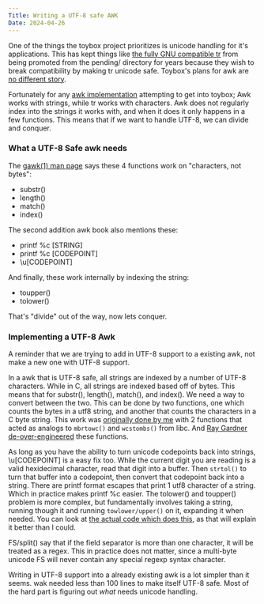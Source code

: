 ```yaml
---
Title: Writing a UTF-8 safe AWK
Date: 2024-04-26
---
```

One of the things the toybox project prioritizes is unicode handling for it's
applications. This has kept things like [the fully GNU compatible tr](http://lists.landley.net/pipermail/toybox-landley.net/2023-October/029845.html)
from being promoted from the pending/ directory for years because they
wish to break compatibility by making tr unicode safe. Toybox's plans for awk
are [no different story](http://lists.landley.net/pipermail/toybox-landley.net/2021-June/012453.html).

Fortunately for any [awk implementation](https://www.github.com/raygard/wak)
attempting to get into toybox; Awk works with strings, while tr works with
characters. Awk does not regularly index into the strings it works with, and
when it does it only happens in a few functions. This means that if we want
to handle UTF-8, we can divide and conquer.

### What a UTF-8 Safe awk needs

The [gawk(1) man page](https://man7.org/linux/man-pages/man1/gawk.1.html) says
these 4 functions work on "characters, not bytes":

- substr()
- length()
- match()
- index()

The second addition awk book also mentions these:

- printf %c [STRING]
- printf %c [CODEPOINT]
- \u[CODEPOINT]

And finally, these work internally by indexing the string:

- toupper()
- tolower()

That's "divide" out of the way, now lets conquer.

### Implementing a UTF-8 Awk

A reminder that we are trying to add in UTF-8 support to a existing awk, not
make a new one with UTF-8 support.

In a awk that is UTF-8 safe, all strings are indexed by a number of UTF-8
characters. While in C, all strings are indexed based off of bytes. This
means that for substr(), length(), match(), and index(). We need a way to
convert between the two. This can be done by two functions, one which counts
the bytes in a utf8 string, and another that counts the characters in a C byte
string. This work was [originally done by me](https://github.com/raygard/wak/commit/2e94cd3de8fb4d091ca19bb429cb4b2cb9d6a80e)
with 2 functions that acted as analogs to `mbrtowc()` and `wcstombs()` from libc.
And [Ray Gardner de-over-engineered](https://github.com/raygard/wak/commit/2e94cd3de8fb4d091ca19bb429cb4b2cb9d6a80e) these functions.

As long as you have the ability to turn unicode codepoints back into strings,
\u[CODEPOINT] is a easy fix too. While the current digit you are reading is a
valid hexidecimal character, read that digit into a buffer. Then `strtol()` to
turn that buffer into a codepoint, then convert that codepoint back into a string.
There are printf format escapes that print 1 utf8 character of a string.
Which in practice makes printf %c easier. The tolower() and toupper()
problem is more complex, but fundamentally involves taking a string, running
though it and running `towlower/upper()` on it, expanding it when needed.
You can look at [the actual code which does this](https://github.com/raygard/wak/commit/2e94cd3de8fb4d091ca19bb429cb4b2cb9d6a80e),
as that will explain it better than I could.

FS/split() say that if the field separator is more than one character, it will be
treated as a regex. This in practice does not matter, since a multi-byte unicode
FS will never contain any special regexp syntax character.

Writing in UTF-8 support into a already existing awk is a lot simpler than it seems.
wak needed less than 100 lines to make itself UTF-8 safe. Most of the hard part
is figuring out _what_ needs unicode handling.
